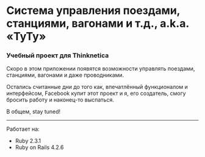 # Система управления поездами, станциями, вагонами и т.д., a.k.a. «ТуТу»
### Учебный проект для Thinknetica

Скоро в этом приложении появятся возможности управлять поездами, станциями, вагонами и даже проводниками.

Остались считанные дни до того как, впечатлённый функционалом и интерфейсом, Facebook купит этот проект и я, его создатель, смогу бросить работу и наконец-то выспаться.

В общем, stay tuned!

----
Работает на: 
- Ruby 2.3.1
- Ruby on Rails 4.2.6

